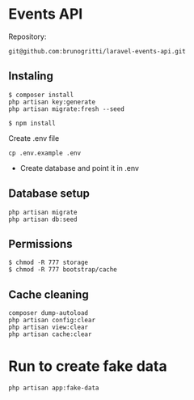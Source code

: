 # Events API

Repository:

```git@github.com:brunogritti/laravel-events-api.git```

## Instaling

```
$ composer install
php artisan key:generate
php artisan migrate:fresh --seed

$ npm install
```

Create .env file

```cp .env.example .env```

- Create database and point it in .env


## Database setup

```
php artisan migrate
php artisan db:seed
```

## Permissions

```
$ chmod -R 777 storage
$ chmod -R 777 bootstrap/cache
```

## Cache cleaning

```
composer dump-autoload
php artisan config:clear
php artisan view:clear
php artisan cache:clear
```

# Run to create fake data

```
php artisan app:fake-data
```